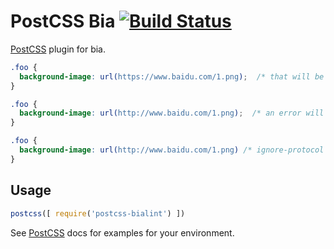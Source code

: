 # PostCSS Bia [![Build Status][ci-img]][ci]

[PostCSS] plugin for bia.

[PostCSS]: https://github.com/postcss/postcss
[ci-img]:  https://travis-ci.org/zjhch123/postcss-plugin-bialint.svg
[ci]:      https://travis-ci.org/zjhch123/postcss-plugin-bialint

```css
.foo {
  background-image: url(https://www.baidu.com/1.png);  /* that will be ok*/
}
```

```css
.foo {
  background-image: url(http://www.baidu.com/1.png);  /* an error will be throw */
}
```

```css
.foo {
  background-image: url(http://www.baidu.com/1.png) /* ignore-protocol */;  /* ignore check */
}
```

## Usage

```js
postcss([ require('postcss-bialint') ])
```

See [PostCSS] docs for examples for your environment.
